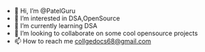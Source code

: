 - 👋 Hi, I’m @PatelGuru
- 👀 I’m interested in DSA,OpenSource
- 🌱 I’m currently learning DSA
- 💞️ I’m looking to collaborate on some cool opensource projects
- 📫 How to reach me collgedocs68@gmail.com

<!---
PatelGuru/PatelGuru is a ✨ special ✨ repository because its `README.md` (this file) appears on your GitHub profile.
You can click the Preview link to take a look at your changes.
--->
